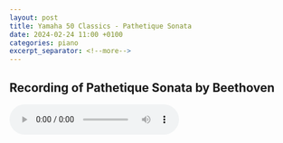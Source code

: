 ```yaml
---
layout: post
title: Yamaha 50 Classics - Pathetique Sonata
date: 2024-02-24 11:00 +0100
categories: piano
excerpt_separator: <!--more-->
---
```


<section>
<h1>Recording of Pathetique Sonata by Beethoven</h1>
<!--more-->

<audio controls>
  <source src="https://arsiteblobuks.blob.core.windows.net/audio/yam-50/25-pathetique-beethoven.mp3" type="audio/mp3">
  Your browser does not support the audio element.
</audio>

</section>
